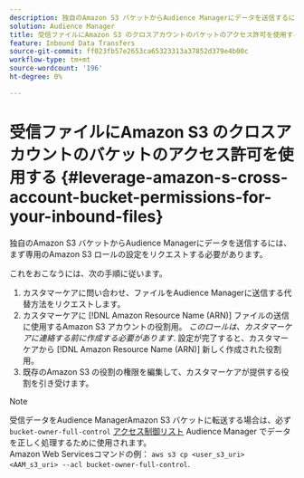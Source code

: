```yaml
---
description: 独自のAmazon S3 バケットからAudience Managerにデータを送信するには、まず専用のAmazon S3 ロールの設定をリクエストする必要があります。
solution: Audience Manager
title: 受信ファイルにAmazon S3 のクロスアカウントのバケットのアクセス許可を使用する
feature: Inbound Data Transfers
source-git-commit: ff023fb57e2653ca65323313a37852d379e4b00c
workflow-type: tm+mt
source-wordcount: '196'
ht-degree: 0%

---
```



# 受信ファイルにAmazon S3 のクロスアカウントのバケットのアクセス許可を使用する {#leverage-amazon-s-cross-account-bucket-permissions-for-your-inbound-files}

独自のAmazon S3 バケットからAudience Managerにデータを送信するには、まず専用のAmazon S3 ロールの設定をリクエストする必要があります。

これをおこなうには、次の手順に従います。

1. カスタマーケアに問い合わせ、ファイルをAudience Managerに送信する代替方法をリクエストします。
2. カスタマーケアに [!DNL Amazon Resource Name (ARN)] ファイルの送信に使用するAmazon S3 アカウントの役割用。 _このロールは、カスタマーケアに連絡する前に作成する必要があります_. 設定が完了すると、カスタマーケアから [!DNL Amazon Resource Name (ARN)] 新しく作成された役割用。
3. 既存のAmazon S3 の役割の権限を編集して、カスタマーケアが提供する役割を引き受けます。

>[!NOTE]
>
>受信データをAudience ManagerAmazon S3 バケットに転送する場合は、必ず `bucket-owner-full-control` [アクセス制御リスト](https://docs.aws.amazon.com/AmazonS3/latest/userguide/about-object-ownership.html) Audience Manager でデータを正しく処理するために使用されます。
><br>
>Amazon Web Servicesコマンドの例： `aws s3 cp <user_s3_uri> <AAM_s3_uri> --acl bucket-owner-full-control`.

